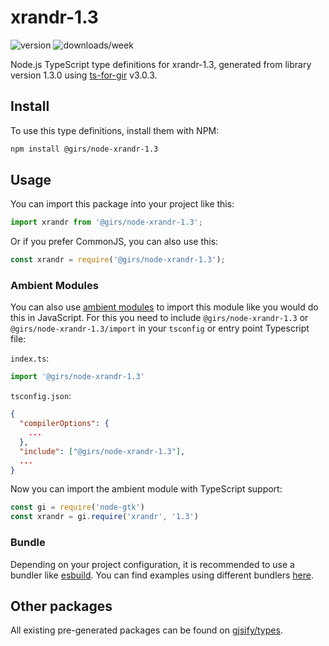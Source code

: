 
# xrandr-1.3

![version](https://img.shields.io/npm/v/@girs/node-xrandr-1.3)
![downloads/week](https://img.shields.io/npm/dw/@girs/node-xrandr-1.3)


Node.js TypeScript type definitions for xrandr-1.3, generated from library version 1.3.0 using [ts-for-gir](https://github.com/gjsify/ts-for-gir) v3.0.3.


## Install

To use this type definitions, install them with NPM:
```bash
npm install @girs/node-xrandr-1.3
```

## Usage

You can import this package into your project like this:
```ts
import xrandr from '@girs/node-xrandr-1.3';
```

Or if you prefer CommonJS, you can also use this:
```ts
const xrandr = require('@girs/node-xrandr-1.3');
```

### Ambient Modules

You can also use [ambient modules](https://github.com/gjsify/ts-for-gir/tree/main/packages/cli#ambient-modules) to import this module like you would do this in JavaScript.
For this you need to include `@girs/node-xrandr-1.3` or `@girs/node-xrandr-1.3/import` in your `tsconfig` or entry point Typescript file:

`index.ts`:
```ts
import '@girs/node-xrandr-1.3'
```

`tsconfig.json`:
```json
{
  "compilerOptions": {
    ...
  },
  "include": ["@girs/node-xrandr-1.3"],
  ...
}
```

Now you can import the ambient module with TypeScript support: 

```ts
const gi = require('node-gtk')
const xrandr = gi.require('xrandr', '1.3')
```


### Bundle

Depending on your project configuration, it is recommended to use a bundler like [esbuild](https://esbuild.github.io/). You can find examples using different bundlers [here](https://github.com/gjsify/ts-for-gir/tree/main/examples).

## Other packages

All existing pre-generated packages can be found on [gjsify/types](https://github.com/gjsify/types).

